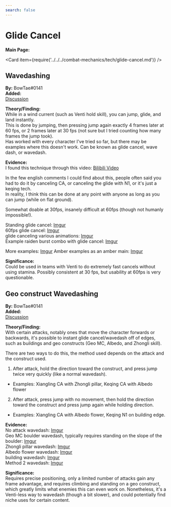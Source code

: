 ```yaml
---
search: false
---
```


# Glide Cancel

**Main Page:**

<Card item={require('../../../combat-mechanics/tech/glide-cancel.md')} />

## Wavedashing

**By:** BowTae#0141  
**Added:** <Version date="2021-09-14" />  
[Discussion](https://tickets.deeznuts.moe/ticket-archive/attachments_885694208613158963_887107234243420200_transcript-wavedashing.html)

**Theory/Finding:**  
While in a wind current (such as Venti hold skill), you can jump, glide, and land instantly.  
This is done by jumping, then pressing jump again exactly 4 frames later at 60 fps, or 2 frames later at 30 fps (not sure but I tried counting how many frames the jump took).  
Has worked with every character I've tried so far, but there may be examples where this doesn't work.
Can be known as glide cancel, wave dash, or wavedash.

**Evidence:**  
I found this technique through this video: [Bilibili Video](https://www.bilibili.com/video/BV1Cb4y1d7Kr?from=search&seid=9267604745435991278)

In the few english comments I could find about this, people often said you had to do it by canceling CA, or canceling the glide with N1, or it's just a keqing tech.  
In reality, I think this can be done at any point with anyone as long as you can jump (while on flat ground).

Somewhat doable at 30fps, insanely difficult at 60fps (though not humanly impossible!).

Standing glide cancel: [Imgur](https://imgur.com/OggEdpG)  
60fps glide cancel: [Imgur](https://imgur.com/ripNFSg)  
glide canceling various animations: [Imgur](https://imgur.com/NvWDcSu)  
Example raiden burst combo with glide cancel: [Imgur](https://imgur.com/AjzO2zO)

More examples: [Imgur](https://imgur.com/VnM0Rdm)
Amber examples as an amber main: [Imgur](https://imgur.com/6XJeJzU)

**Significance:**  
Could be used in teams with Venti to do extremely fast cancels without using stamina. Possibly consistent at 30 fps, but usability at 60fps is very questionable.

## Geo construct Wavedashing

**By:** BowTae#0141  
**Added:** <Version date="2021-10-09" />  
[Discussion](https://tickets.deeznuts.moe/ticket-archive/attachments_890716522190880828_896135115158192168_transcript-geo-construct-wavedash.html)

**Theory/Finding:**  
With certain attacks, notably ones that move the character forwards or backwards, it's possible to instant glide cancel/wavedash off of edges, such as buildings and geo constructs (Geo MC, Albedo, and Zhongli skill).

There are two ways to do this, the method used depends on the attack and the construct used.

1. After attack, hold the direction toward the construct, and press jump twice very quickly (like a normal wavedash).

* Examples: Xiangling CA with Zhongli pillar, Keqing CA with Albedo flower

2. After attack, press jump with no movement, then hold the direction toward the construct and press jump again while holding direction.

* Examples: Xiangling CA with Albedo flower, Keqing N1 on building edge.

**Evidence:**  
No attack wavedash: [Imgur](https://imgur.com/YUxsqct)  
Geo MC boulder wavedash, typically requires standing on the slope of the boulder: [Imgur](https://imgur.com/A5QN2b7)  
Zhongli pillar wavedash: [Imgur](https://imgur.com/gDKc6Of)  
Albedo flower wavedash: [Imgur](https://imgur.com/ZtFoW0a)  
building wavedash: [Imgur](https://imgur.com/nYu0w8l)  
Method 2 wavedash: [Imgur](https://imgur.com/wfqHnGO)

**Significance:**  
Requires precise positioning, only a limited number of attacks gain any frame advantage, and requires climbing and standing on a geo construct, which greatly limits what enemies this can even work on. Nonetheless, it's a Venti-less way to wavedash (though a bit slower), and could potentially find niche uses for certain content.
